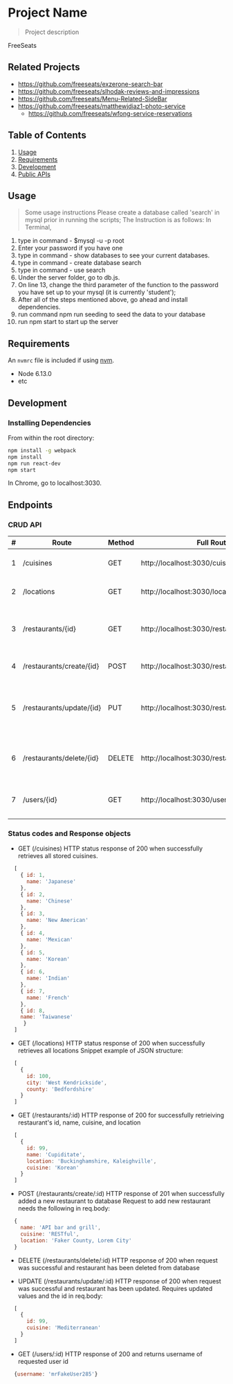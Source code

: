 # Project Name

> Project description

FreeSeats

## Related Projects

- https://github.com/freeseats/exzerone-search-bar
- https://github.com/freeseats/slhodak-reviews-and-impressions
- https://github.com/freeseats/Menu-Related-SideBar
- https://github.com/freeseats/matthewjdiaz1-photo-service
  - https://github.com/freeseats/wfong-service-reservations

## Table of Contents

1. [Usage](#Usage)
1. [Requirements](#requirements)
1. [Development](#development)
1. [Public APIs](#endpoints)

## Usage

> Some usage instructions
> Please create a database called 'search' in mysql prior in running the scripts;
> The Instruction is as follows:
> In Terminal,

1. type in command - \$mysql -u -p root
2. Enter your password if you have one
3. type in command - show databases
   to see your current databases.
4. type in command - create database search
5. type in command - use search
6. Under the server folder, go to db.js.
7. On line 13, change the third parameter of the function to the password you have set up to your mysql (it is currently 'student');
8. After all of the steps mentioned above, go ahead and install dependencies.
9. run command npm run seeding to seed the data to your database
10. run npm start to start up the server

## Requirements

An `nvmrc` file is included if using [nvm](https://github.com/creationix/nvm).

- Node 6.13.0
- etc

## Development

### Installing Dependencies

From within the root directory:

```sh
npm install -g webpack
npm install
npm run react-dev
npm start
```

In Chrome, go to localhost:3030.

## Endpoints

### CRUD API
| # | Route | Method | Full  Route | Description |
|---|---| --- | --- | --- |
| 1 | /cuisines | GET |  http://localhost:3030/cuisines | Get all cuisine data |
| 2 | /locations | GET | http://localhost:3030/locations | Get all location data |
| 3 | /restaurants/{id} | GET | http://localhost:3030/restaurants/57 | Get  restaurant's  name, location, and cuisine |
| 4 | /restaurants/create/{id} | POST | http://localhost:3030/restaurants/create | Add new restaurant to database |
| 5 | /restaurants/update/{id} | PUT | http://localhost:3030/restaurants/update/17 | Given a restaurant id update that restaurant in database |
| 6 | /restaurants/delete/{id} | DELETE | http://localhost:3030/restaurants/delete/27 | Delete restaurant of id 27 from the database |
| 7 | /users/{id} | GET | http://localhost:3030/users/385 | Retrieve username for a given user id

### Status codes and Response objects

- GET (/cuisines) 
  HTTP status response of 200 when successfully retrieves all stored cuisines.
```javascript   
  [
    { id: 1, 
      name: 'Japanese' 
    },
    { id: 2, 
      name: 'Chinese' 
    },
    { id: 3, 
      name: 'New American' 
    },
    { id: 4, 
      name: 'Mexican' 
    },
    { id: 5, 
      name: 'Korean' 
    },
    { id: 6, 
      name: 'Indian' 
    },
    { id: 7, 
      name: 'French' 
    },
    { id: 8, 
    name: 'Taiwanese'
     }
  ]
```

- GET (/locations)
HTTP status response of 200 when successfully retrieves all locations
Snippet example of JSON structure:
```javascript 
  [ 
    {
      id: 100,
      city: 'West Kendrickside',
      county: 'Bedfordshire'
    }
  ]
```

- GET (/restaurants/:id)
HTTP response of 200 for successfully retrieiving restaurant's id, name, cuisine, and location

```javascript
  [
    {
      id: 99,
      name: 'Cupiditate',
      location: 'Buckinghamshire, Kaleighville',
      cuisine: 'Korean'
    }
  ]
```

- POST (/restaurants/create/:id)
HTTP response of 201 when successfully added a new restaurant to database
Request to add new restaurant needs the following in req.body:
```javascript
  {
    name: 'API bar and grill',
    cuisine: 'RESTful',
    location: 'Faker County, Lorem City'
  }
```

- DELETE (/restaurants/delete/:id)
HTTP response of 200 when request was successful and restaurant has been deleted from database


- UPDATE (/restaurants/update/:id)
HTTP response of 200 when request was successful and restaurant has been updated.
Requires updated values and the id in req.body:
```javascript
  [
    {
      id: 99,
      cuisine: 'Mediterranean'
    }
  ]
```

- GET (/users/:id)
HTTP response of 200 and returns username of requested user id
```javascript
  {username: 'mrFakeUser285'}
```